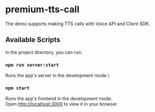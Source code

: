 # premium-tts-call

The demo supports making TTS calls with Voice API and Client SDK.

## Available Scripts

In the project directory, you can run:

### `npm run server:start`
Runs the app's server in the development mode.\


### `npm start`
Runs the app's frontend in the development mode.\
Open [http://localhost:3000](http://localhost:3000) to view it in your browser.
